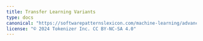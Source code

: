 ```yaml
---
title: Transfer Learning Variants
type: docs
canonical: "https://softwarepatternslexicon.com/machine-learning/advanced-techniques/transfer-learning-variants"
license: "© 2024 Tokenizer Inc. CC BY-NC-SA 4.0"
---
```

